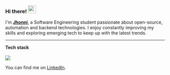 ### Hi there!  <img src="https://emojis.slackmojis.com/emojis/images/1643514525/5197/party_blob.gif" width="25"/>

I'm [**Jhonni**](), a Software Engineering student passionate about open-source, automation and backend technologies. I enjoy constantly improving my skills and exploring emerging tech to keep up with the latest trends.

---

<p align="left">
  <strong>Tech stack</strong><br><br>
  <a href="https://skillicons.dev">
    <img src="https://skillicons.dev/icons?i=python,js,html,tailwind,postgresql,docker,bash,git,linux" />
  </a>
</p>

You can find me on [LinkedIn](https://www.linkedin.com/in/jhonnier-arg%C3%BCello-d%C3%ADaz-343897262/). 
